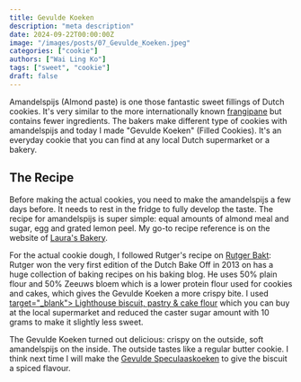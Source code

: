 ```yaml
---
title: Gevulde Koeken
description: "meta description"
date: 2024-09-22T00:00:00Z
image: "/images/posts/07_Gevulde_Koeken.jpeg"
categories: ["cookie"]
authors: ["Wai Ling Ko"]
tags: ["sweet", "cookie"]
draft: false
---
```

Amandelspijs (Almond paste) is one those fantastic sweet fillings of Dutch cookies. It's very similar to the more internationally known <a href="https://www.marthastewart.com/1541134/frangipane-explained-essential-baking-ingredient#:~:text=Frangipane%20is%20a%20mixture%20of,making%20a%20simple%20cookie%20batter" target="_blank"> frangipane</a> but contains fewer ingredients. The bakers make different type of cookies with amandelspijs and today I made "Gevulde Koeken" (Filled Cookies). It's an everyday cookie that you can find at any local Dutch supermarket or a bakery. 


## The Recipe   
Before making the actual cookies, you need to make the amandelspijs a few days before. It needs to rest in the fridge to fully develop the taste. The recipe for amandelspijs is super simple: equal amounts of almond meal and sugar, egg and grated lemon peel. My go-to recipe reference is on the website of <a href="https://www.laurasbakery.nl/zelf-amandelspijs-maken/" target="_blank"> Laura's Bakery</a>.

For the actual cookie dough, I followed Rutger's recipe on  <a href="https://rutgerbakt.nl/koek-recepten/gevulde-koeken-recept/)" target="_blank"> Rutger Bakt</a>: Rutger won the very first edition of the Dutch Bake Off in 2013 on has a huge collection of baking recipes on his baking blog. He uses 50% plain flour and 50% Zeeuws bloem which is a lower protein flour used for cookies and cakes, which gives the Gevulde Koeken a more crispy bite. I used <a href="https://www.lighthousebaking.com.au/products/lighthouse-biscuit%2C-pastry-%26-cake"> target="_blank"> Lighthouse biscuit, pastry & cake flour</a> which you can buy at the local supermarket and reduced the caster sugar amount with 10 grams to make it slightly less sweet.

The Gevulde Koeken turned out delicious: crispy on the outside, soft amandelspijs on the inside. The outside tastes like a regular butter cookie. I think next time I will make the <a href="https://rutgerbakt.nl/sinterklaas-recepten/gevulde-speculaaskoeken-recept/" target="_blank"> Gevulde Speculaaskoeken</a> to give the biscuit a spiced flavour.


